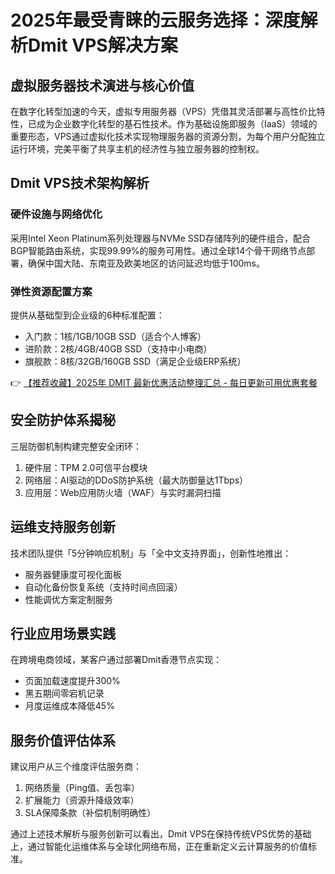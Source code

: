 # 2025年最受青睐的云服务选择：深度解析Dmit VPS解决方案

## 虚拟服务器技术演进与核心价值
在数字化转型加速的今天，虚拟专用服务器（VPS）凭借其灵活部署与高性价比特性，已成为企业数字化转型的基石性技术。作为基础设施即服务（IaaS）领域的重要形态，VPS通过虚拟化技术实现物理服务器的资源分割，为每个用户分配独立运行环境，完美平衡了共享主机的经济性与独立服务器的控制权。

## Dmit VPS技术架构解析
### 硬件设施与网络优化
采用Intel Xeon Platinum系列处理器与NVMe SSD存储阵列的硬件组合，配合BGP智能路由系统，实现99.99%的服务可用性。通过全球14个骨干网络节点部署，确保中国大陆、东南亚及欧美地区的访问延迟均低于100ms。

### 弹性资源配置方案
提供从基础型到企业级的6种标准配置：
- 入门款：1核/1GB/10GB SSD（适合个人博客）
- 进阶款：2核/4GB/40GB SSD（支持中小电商）
- 旗舰款：8核/32GB/160GB SSD（满足企业级ERP系统）

👉 [【推荐收藏】2025年 DMIT 最新优惠活动整理汇总 - 每日更新可用优惠套餐](https://bit.ly/dmit_coupon)

## 安全防护体系揭秘
三层防御机制构建完整安全闭环：
1. 硬件层：TPM 2.0可信平台模块
2. 网络层：AI驱动的DDoS防护系统（最大防御量达1Tbps）
3. 应用层：Web应用防火墙（WAF）与实时漏洞扫描

## 运维支持服务创新
技术团队提供「5分钟响应机制」与「全中文支持界面」，创新性地推出：
- 服务器健康度可视化面板
- 自动化备份恢复系统（支持时间点回滚）
- 性能调优方案定制服务

## 行业应用场景实践
在跨境电商领域，某客户通过部署Dmit香港节点实现：
- 页面加载速度提升300%
- 黑五期间零宕机记录
- 月度运维成本降低45%

## 服务价值评估体系
建议用户从三个维度评估服务商：
1. 网络质量（Ping值、丢包率）
2. 扩展能力（资源升降级效率）
3. SLA保障条款（补偿机制明确性）

通过上述技术解析与服务创新可以看出，Dmit VPS在保持传统VPS优势的基础上，通过智能化运维体系与全球化网络布局，正在重新定义云计算服务的价值标准。